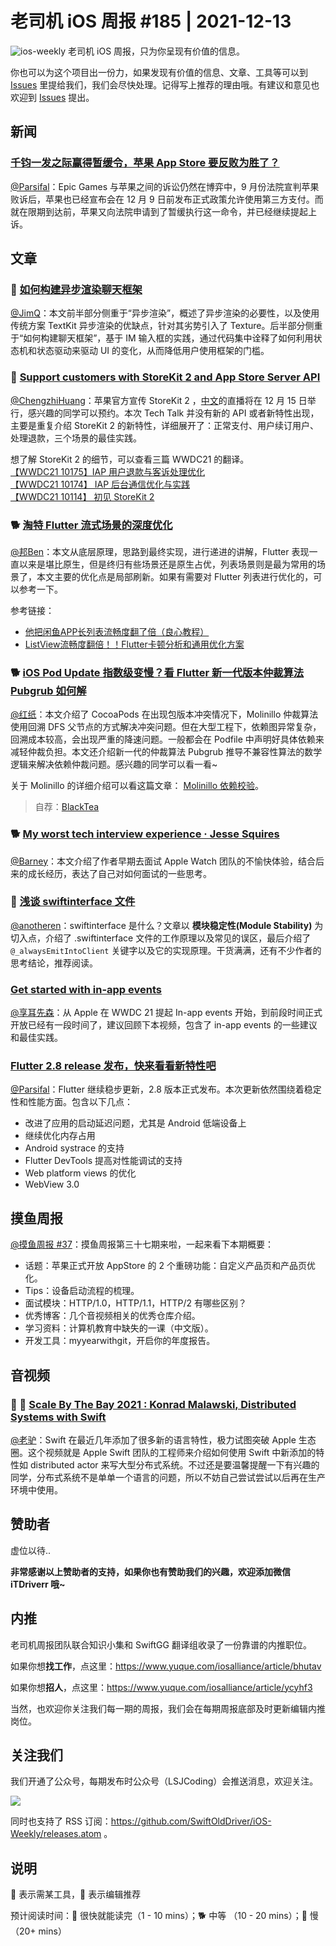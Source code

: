 # 老司机 iOS 周报 #185 | 2021-12-13

![ios-weekly](https://github.com/SwiftOldDriver/iOS-Weekly/blob/master/assets/ios-weekly.png?raw=true)
老司机 iOS 周报，只为你呈现有价值的信息。

你也可以为这个项目出一份力，如果发现有价值的信息、文章、工具等可以到 [Issues](https://github.com/SwiftOldDriver/iOS-Weekly/issues) 里提给我们，我们会尽快处理。记得写上推荐的理由哦。有建议和意见也欢迎到 [Issues](https://github.com/SwiftOldDriver/iOS-Weekly/issues) 提出。

## 新闻

### [千钧一发之际赢得暂缓令，苹果 App Store 要反败为胜了？](https://www.36kr.com/p/1519790525222278)

[@Parsifal](https://github.com/ParsifalC)：Epic Games 与苹果之间的诉讼仍然在博弈中，9 月份法院宣判苹果败诉后，苹果也已经宣布会在 12 月 9 日前发布正式政策允许使用第三方支付。而就在限期到达前，苹果又向法院申请到了暂缓执行这一命令，并已经继续提起上诉。

## 文章

### 🐎 [如何构建异步渲染聊天框架](https://mp.weixin.qq.com/s/CAoTWjjnPBzALPBDZaU54g)

[@JimQ](https://github.com/waz0820)：本文前半部分侧重于“异步渲染”，概述了异步渲染的必要性，以及使用传统方案 TextKit 异步渲染的优缺点，针对其劣势引入了 Texture。后半部分侧重于“如何构建聊天框架”，基于 IM 输入框的实践，通过代码集中诠释了如何利用状态机和状态驱动来驱动 UI 的变化，从而降低用户使用框架的门槛。

### 🐎 [Support customers with StoreKit 2 and App Store Server API](https://developer.apple.com/videos/play/tech-talks/10887/)

[@ChengzhiHuang](https://github.com/ChengzhiHuang)：苹果官方宣传 StoreKit 2 ，[中文](https://developer.apple.com/events/tech-talks/dashboard/7DH6V3D8RM/dashboard)的直播将在 12 月 15 日举行，感兴趣的同学可以预约。本次 Tech Talk 并没有新的 API 或者新特性出现，主要是重复介绍 StoreKit 2 的新特性，详细展开了：正常支付、用户续订用户、处理退款，三个场景的最佳实践。

想了解 StoreKit 2 的细节，可以查看三篇 WWDC21 的翻译。  
[【WWDC21 10175】IAP 用户退款与客诉处理优化](https://xiaozhuanlan.com/topic/8670251439)  
[【WWDC21 10174】 IAP 后台通信优化与实践](https://xiaozhuanlan.com/topic/3768514920)  
[【WWDC21 10114】 初见 StoreKit 2](https://xiaozhuanlan.com/topic/6138790425)

### 🐕 [淘特 Flutter 流式场景的深度优化](https://mp.weixin.qq.com/s/H2VqX6qSJ1KLkXB5p4S0dw)

[@邦Ben](https://weibo.com/linwenbang)：本文从底层原理，思路到最终实现，进行递进的讲解，Flutter 表现一直以来是堪比原生，但是终归有些场景还是原生占优，列表场景则是最为常用的场景了，本文主要的优化点是局部刷新。如果有需要对 Flutter 列表进行优化的，可以参考一下。

参考链接：

- [他把闲鱼APP长列表流畅度翻了倍（良心教程）](https://mp.weixin.qq.com/s?__biz=MzU4MDUxOTI5NA==&mid=2247486101&idx=1&sn=171d269a324748f01e5c92fbaa54854f&chksm=fd54de84ca2357920b822902ea8b23137d83e2f4f7340fabae819182cba2585181be5455e5b2&scene=21#wechat_redirect)
- [ListView流畅度翻倍！！Flutter卡顿分析和通用优化方案](https://juejin.cn/post/6940134891606507534)

### 🐕 [iOS Pod Update 指数级变慢？看 Flutter 新一代版本仲裁算法 Pubgrub 如何解](https://mp.weixin.qq.com/s/Ulz9FafWwtbefVuikTMj7Q)

[@红纸](https://github.com/nianran)：本文介绍了 CocoaPods 在出现包版本冲突情况下，Molinillo 仲裁算法使用回溯 DFS 父节点的方式解决冲突问题。但在大型工程下，依赖图异常复杂，回溯成本较高，会出现严重的降速问题。一般都会在 Podfile 中声明好具体依赖来减轻仲裁负担。本文还介绍新一代的仲裁算法 Pubgrub 推导不兼容性算法的数学逻辑来解决依赖仲裁问题。感兴趣的同学可以看一看~

关于 Molinillo 的详细介绍可以看这篇文章： [Molinillo 依赖校验](https://mp.weixin.qq.com/s/Kux4B4piqR43RLwiHRcHUQ)。

> 自荐：[BlackTea](https://juejin.cn/user/4406498332782141)

### 🐕 [My worst tech interview experience · Jesse Squires](https://www.jessesquires.com/blog/2021/12/01/my-worst-tech-interview-experience/)

[@Barney](https://github.com/BarneyZhaoooo)：本文介绍了作者早期去面试 Apple Watch 团队的不愉快体验，结合后来的成长经历，表达了自己对如何面试的一些思考。

### 🐢 [浅谈 swiftinterface 文件](https://mp.weixin.qq.com/s/LVxFTp4nLHZDU_PqdsnX6Q)

[@anotheren](https://github.com/anotheren)：swiftinterface 是什么？文章以 **模块稳定性(Module Stability)** 为切入点，介绍了 .swiftinterface 文件的工作原理以及常见的误区，最后介绍了 `@_alwaysEmitIntoClient` 关键字以及它的实现原理。干货满满，还有不少作者的思考结论，推荐阅读。

### [Get started with in-app events](https://developer.apple.com/videos/play/tech-talks/10889/)

[@享耳先森](https://github.com/iblacksun)：从 Apple 在 WWDC 21 提起 In-app events 开始，到前段时间正式开放已经有一段时间了，建议回顾下本视频，包含了 in-app events 的一些建议和最佳实践。

### [Flutter 2.8 release 发布，快来看看新特性吧](https://mp.weixin.qq.com/s/7J_eLYO1DiPu8A2XsF99nw)

[@Parsifal](https://github.com/ParsifalC)：Flutter 继续稳步更新，2.8 版本正式发布。本次更新依然围绕着稳定性和性能方面。包含以下几点：

- 改进了应用的启动延迟问题，尤其是 Android 低端设备上
- 继续优化内存占用
- Android systrace 的支持
- Flutter DevTools 提高对性能调试的支持
- Web platform views 的优化
- WebView 3.0

## 摸鱼周报

[@摸鱼周报 #37](https://mp.weixin.qq.com/s/PwZ2nIHRo0GDsjMx7lSFLg)：摸鱼周报第三十七期来啦，一起来看下本期概要：

- 话题：苹果正式开放 AppStore 的 2 个重磅功能：自定义产品页和产品页优化。
- Tips：设备启动流程的梳理。
- 面试模块：HTTP/1.0，HTTP/1.1，HTTP/2 有哪些区别？
- 优秀博客：几个音视频相关的优秀仓库介绍。
- 学习资料：计算机教育中缺失的一课（中文版）。
- 开发工具：myyearwithgit，开启你的年度报告。

## 音视频

### 🚧 🐢 [Scale By The Bay 2021 : Konrad Malawski, Distributed Systems with Swift](https://www.youtube.com/watch?v=7yu6mEq8R2Q&ab_channel=FunctionalTV)

[@老驴](https://weibo.com/u/6090610445)：Swift 在最近几年添加了很多新的语言特性，极力试图突破 Apple 生态圈。这个视频就是 Apple Swift 团队的工程师来介绍如何使用 Swift 中新添加的特性如 distributed actor 来写大型分布式系统。不过还是要温馨提醒一下有兴趣的同学，分布式系统不是单单一个语言的问题，所以不妨自己尝试尝试以后再在生产环境中使用。

## 赞助者

虚位以待..

**非常感谢以上赞助者的支持，如果你也有赞助我们的兴趣，欢迎添加微信 iTDriverr 哦~**

## 内推

老司机周报团队联合知识小集和 SwiftGG 翻译组收录了一份靠谱的内推职位。

如果你想**找工作**，点这里：<https://www.yuque.com/iosalliance/article/bhutav>

如果你想**招人**，点这里：<https://www.yuque.com/iosalliance/article/ycyhf3>

当然，也欢迎你关注我们每一期的周报，我们会在每期周报底部及时更新编辑内推岗位。

## 关注我们

我们开通了公众号，每期发布时公众号（LSJCoding）会推送消息，欢迎关注。

![](https://github.com/SwiftOldDriver/iOS-Weekly/blob/master/assets/qrcode_for_wechat.jpg?raw=true)

同时也支持了 RSS 订阅：<https://github.com/SwiftOldDriver/iOS-Weekly/releases.atom> 。

## 说明

🚧 表示需某工具，🌟 表示编辑推荐

预计阅读时间：🐎 很快就能读完（1 - 10 mins）；🐕 中等 （10 - 20 mins）；🐢 慢（20+ mins）
